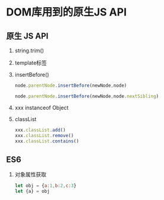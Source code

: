 # DOM库用到的原生JS API

## 原生 JS API

1. string.trim()

2. template标签

3. insertBefore()
   
    ```js
    node.parentNode.insertBefore(newNode,node)
    ```
    ```js
    node.parentNode.insertBefore(newNode,node.nextSibling)
    ```

4. xxx instanceof Object

5. classList

    ```js
    xxx.classList.add()
    xxx.classList.remove()
    xxx.classList.contains()
    ```


## ES6

1. 对象属性获取 
    
    ```js
    let obj = {a:1,b:2,c:3}
    let {a} = obj
    ```

